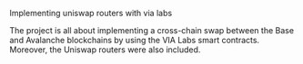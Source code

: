 Implementing uniswap routers with via labs

The project is all about implementing a cross-chain swap between the Base and Avalanche blockchains by using the VIA Labs smart contracts. Moreover, the Uniswap routers were also included.
